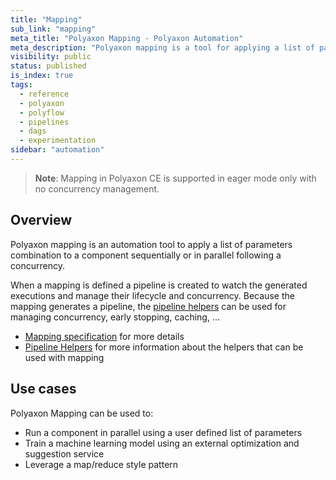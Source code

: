 ```yaml
---
title: "Mapping"
sub_link: "mapping"
meta_title: "Polyaxon Mapping - Polyaxon Automation"
meta_description: "Polyaxon mapping is a tool for applying a list of params combination to a component."
visibility: public
status: published
is_index: true
tags:
  - reference
  - polyaxon
  - polyflow
  - pipelines
  - dags
  - experimentation
sidebar: "automation"
---
```


> **Note**: Mapping in Polyaxon CE is supported in eager mode only with no concurrency management.

## Overview

Polyaxon mapping is an automation tool to apply a list of parameters combination to a component sequentially or in parallel following a concurrency.

When a mapping is defined a pipeline is created to watch the generated executions and manage their lifecycle and concurrency.
Because the mapping generates a pipeline, the [pipeline helpers](/docs/automation/helpers/) can be used for managing concurrency, early stopping, caching, ...

 * [Mapping specification](/docs/automation/mapping/specification/) for more details
 * [Pipeline Helpers](/docs/automation/helpers/) for more information about the helpers that can be used with mapping


## Use cases

Polyaxon Mapping can be used to:
 * Run a component in parallel using a user defined list of parameters
 * Train a machine learning model using an external optimization and suggestion service
 * Leverage a map/reduce style pattern
